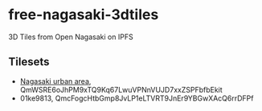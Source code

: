 # free-nagasaki-3dtiles
3D Tiles from Open Nagasaki on IPFS

## Tilesets
- [Nagasaki urban area](https://optgeo.github.io/free-nagasaki-3dtiles/?tileset=https%3A%2F%2Fsmb.optgeo.org%2Fipfs%2F\QmWSRE6oJhPM9xTQ9Kq67LwuVPNnVUJD7xxZSPFbfbEkit/tileset.json), QmWSRE6oJhPM9xTQ9Kq67LwuVPNnVUJD7xxZSPFbfbEkit
- 01ke9813, QmcFogcHtbGmp8JvLP1eLTVRT9JnEr9YBGwXAcQ6rrDFPf

